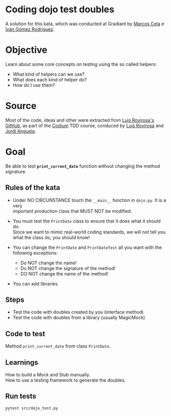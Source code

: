 # Coding dojo test doubles  
A solution for this kata, which was conducted at Gradiant by [Marcos Cela][Marcos Cela github] e [Iván Gómez Rodríguez][Ivan Gomez github].
  
# Objective  
  
Learn about some core concepts on testing using the so called helpers:  
  
- What kind of helpers can we use?  
- What does each kind of helper do?  
- How do I use them?  
  
# Source  
  
Most of the code, ideas and other were extracted from [Luis Rovirosa's GitHub][github/luisrovirosa/katas-java], as part  of the [Codium][Codium team main page] TDD course, conduced by [Luis Rovirosa][Luis Rovirosa LinkedIn] and [Jordi Anguela][Jordi Anguela LinkedIn].  
  
[github/luisrovirosa/katas-java]: https://github.com/luisrovirosa/katas-java/tree/master/print-date
[Codium team main page]: http://www.codium.team
[Luis Rovirosa LinkedIn]: https://www.linkedin.com/in/luisrovirosa
[Jordi Anguela LinkedIn]: https://www.linkedin.com/in/jordianguela
[Marcos Cela github]: https://github.com/Markoscl
[Ivan Gomez github]: https://github.com/igomrod
  
# Goal  
Be able to test **`print_current_date`** function without changing the method signature.
  
  
## Rules of the kata  
  
* Under NO CIRCUNSTANCE touch the `__main__` function in `dojo.py`. It is a very  
  important production class that MUST NOT be modified.  
  
* You must test the `PrintDate` class to ensure that it does what it should do.  
  Since we want to mimic real-world coding standards, we will not tell you  
  what the class do, you should know!  
  
* You can change the `PrintDate` and `PrintDateTest` all you want with the following exceptions:  
  * Do NOT change the name!  
  * Do NOT change the signature of the method!  
  * DO NOT change the name of the method!  
  
* You can add libraries.  
  
## Steps  
  
* Test the code with doubles created by you (interface method)  
* Test the code with doubles from a library (usually MagicMock)  
  
## Code to test  
  
Method `print_current_date` from class `PrintDate`.  
  
  
## Learnings  

How to build a Mock and Stub manually.  
How to use a testing framework to generate the doubles.  
  
## Run  tests

```  
pytest src/dojo_test.py
```
